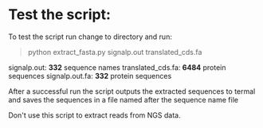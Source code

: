 # Test the script:
To test the script run change to directory and run:

> python extract_fasta.py signalp.out translated_cds.fa

  signalp.out:              **332** sequence names
  translated_cds.fa:        **6484** protein sequences 
  signalp.out.fa:           **332** protein sequences

After a successful run the script outputs the extracted sequences to termal and saves the sequences in a file named after the sequence name file

Don't use this script to extract reads from NGS data. 
